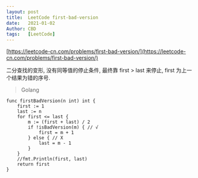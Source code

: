 ```yaml
---
layout: post
title:  LeetCode first-bad-version
date:   2021-01-02
Author: CBD
tags:   [LeetCode]
---
```


[https://leetcode-cn.com/problems/first-bad-version/](https://leetcode-cn.com/problems/first-bad-version/)

二分查找的变形, 没有同等值的停止条件, 最终靠 first > last 来停止, first 为上一个结果为错的序号.

> Golang

```golang
func firstBadVersion(n int) int {
	first := 1
	last := n
	for first <= last {
		m := (first + last) / 2
		if !isBadVersion(m) { // √
			first = m + 1
		} else { // X
			last = m - 1
		}
	}
	//fmt.Println(first, last)
	return first
}
```
